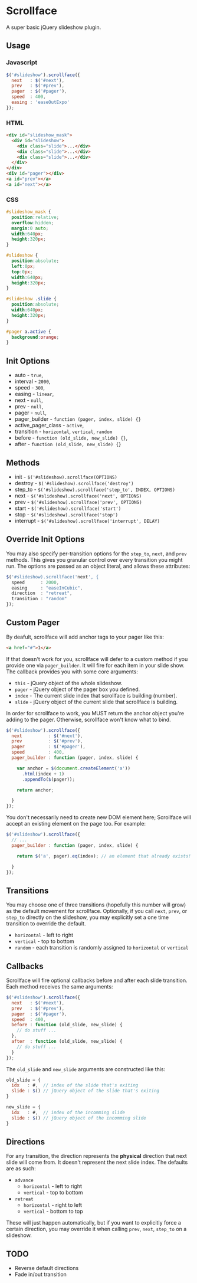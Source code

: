 # Scrollface

A super basic jQuery slideshow plugin.

## Usage

### Javascript

```js
$('#slideshow').scrollface({
  next   : $('#next'),
  prev   : $('#prev'),
  pager  : $('#pager'),
  speed  : 400,
  easing : 'easeOutExpo'
});
```

### HTML

```html
<div id="slideshow_mask">
  <div id="slideshow">
    <div class="slide">...</div>
    <div class="slide">...</div>
    <div class="slide">...</div>
  </div>
</div>
<div id="pager"></div>
<a id="prev"></a>
<a id="next"></a>
```
### CSS

```css
#slideshow_mask {
  position:relative;
  overflow:hidden;
  margin:0 auto;
  width:640px;
  height:320px;
}

#slideshow {
  position:absolute;
  left:0px;
  top:0px;
  width:640px;
  height:320px;
}

#slideshow .slide {
  position:absolute;
  width:640px;
  height:320px;
}

#pager a.active {
  background:orange;
}

```

## Init Options

* auto               - `true`,
* interval           - `2000`,
* speed              - `300`,
* easing             - `linear`,
* next               - `null`,
* prev               - `null`,
* pager              - `null`,
* pager_builder      - `function (pager, index, slide) {}`
* active_pager_class - `active`,
* transition         - `horizontal`, `vertical`, `random`
* before             - `function (old_slide, new_slide) {}`,
* after              - `function (old_slide, new_slide) {}`

## Methods

* init      - `$('#slideshow).scrollface(OPTIONS)`
* destroy   - `$('#slideshow).scrollface('destroy')`
* step_to   - `$('#slideshow).scrollface('step_to', INDEX, OPTIONS)`
* next      - `$('#slideshow).scrollface('next', OPTIONS)`
* prev      - `$('#slideshow).scrollface('prev', OPTIONS)`
* start     - `$('#slideshow).scrollface('start')`
* stop      - `$('#slideshow).scrollface('stop')`
* interrupt - `$('#slideshow).scrollface('interrupt', DELAY)`

## Override Init Options

You may also specify per-transition options for the `step_to`, `next`, and `prev` methods. This gives you granular control over every transition you might run. The options are passed as an object literal, and allows these attributes:

```js
$('#slideshow).scrollface('next', {
  speed      : 2000,
  easing     : "easeInCubic",
  direction  : "retreat",
  transition : "random"
});
```

## Custom Pager

By deafult, scrollface will add anchor tags to your pager like this:

```html
<a href="#">1</a>
```

If that doesn't work for you, scrollface will defer to a custom method if you provide one via `pager_builder`. It will fire for each item in your slide show. The callback provides you with some core arguments:

* `this` - jQuery object of the whole slideshow.
* `pager` - jQuery object of the pager box you defined.
* `index` - The current slide index that scrollface is building (number).
* `slide` - jQuery object of the current slide that scrollface is building.

In order for scrollface to work, you MUST return the anchor object you're adding to the pager. Otherwise, scrollface won't know what to bind.

```js
$('#slideshow').scrollface({
  next          : $('#next'),
  prev          : $('#prev'),
  pager         : $('#pager'),
  speed         : 400,
  pager_builder : function (pager, index, slide) {

    var anchor = $(document.createElement('a'))
      .html(index + 1)
      .appendTo($(pager));

    return anchor;

  }
});
```

You don't necessarily need to create new DOM element here; Scrollface will accept an existing element on the page too. For example:

```js
$('#slideshow').scrollface({
  // ...
  pager_builder : function (pager, index, slide) {

    return $('a', pager).eq(index); // an element that already exists!

  }
});
```

## Transitions

You may choose one of three transitions (hopefully this number will grow) as the default movement for scrollface. Optionally, if you call `next`, `prev`, or `step_to` directly on the slideshow, you may explicitly set a one time transition to override the default.

* `horizontal` - left to right
* `vertical` - top to bottom
* `random` - each transition is randomly assigned to `horizontal` or `vertical`

## Callbacks

Scrollface will fire optional callbacks before and after each slide transition. Each method receives the same arguments:

```js
$('#slideshow').scrollface({
  next   : $('#next'),
  prev   : $('#prev'),
  pager  : $('#pager'),
  speed  : 400,
  before : function (old_slide, new_slide) {
    // do stuff ...
  },
  after  : function (old_slide, new_slide) {
    // do stuff ...
  }
});
```

The `old_slide` and `new_slide` arguments are constructed like this:

```js
old_slide = {
  idx   : #,  // index of the slide that's exiting
  slide : $() // jQuery object of the slide that's exiting
}

new_slide = {
  idx   : #,  // index of the incomming slide
  slide : $() // jQuery object of the incomming slide
}
```

## Directions

For any transition, the direction represents the **physical** direction that next slide will come from. It doesn't represent the next slide index. The defaults are as such:

* `advance`
  * `horizontal` - left to right
  * `vertical` - top to bottom
* `retreat`
  * `horizontal` - right to left
  * `vertical` - bottom to top

These will just happen automatically, but if you want to explicitly force a certain direction, you may override it when calling `prev`, `next`, `step_to` on a slideshow.

## TODO

* Reverse default directions
* Fade in/out transition